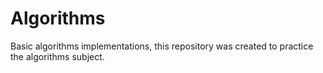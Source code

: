 Algorithms
==========

Basic algorithms implementations, this repository was created to practice the algorithms subject.

